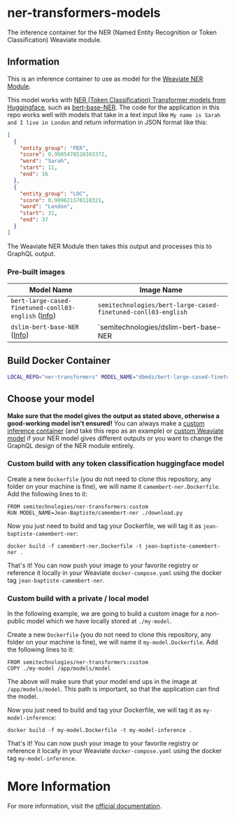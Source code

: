 # ner-transformers-models

The inference container for the NER (Named Entity Recognition or Token Classification) Weaviate module.

## Information

This is an inference container to use as model for the [Weaviate NER Module](https://www.semi.technology/developers/weaviate/current/modules/). 

This model works with [NER (Token Classification) Transformer models from Huggingface](https://huggingface.co/models?pipeline_tag=token-classification), such as [bert-base-NER](https://huggingface.co/dslim/bert-base-NER). The code for the application in this repo works well with models that take in a text input like `My name is Sarah and I live in London` and return information in JSON format like this:

```json
[
  {
    "entity_group": "PER",
    "score": 0.9985478520393372,
    "word": "Sarah",
    "start": 11,
    "end": 16
  },
  {
    "entity_group": "LOC",
    "score": 0.999621570110321,
    "word": "London",
    "start": 31,
    "end": 37
  }
]
```

The Weaviate NER Module then takes this output and processes this to GraphQL output.

### Pre-built images

|Model Name|Image Name|
|---|---|
|`bert-large-cased-finetuned-conll03-english` ([Info](https://huggingface.co/dbmdz/bert-large-cased-finetuned-conll03-english?text=Eric+H.+Taylor+writes+nothing))|`semitechnologies/bert-large-cased-finetuned-conll03-english`|
| `dslim-bert-base-NER` ([Info](https://huggingface.co/dslim/bert-base-NER)) | `semitechnologies/dslim-bert-base-NER | 

## Build Docker Container

```sh
LOCAL_REPO="ner-transformers" MODEL_NAME="dbmdz/bert-large-cased-finetuned-conll03-english" ./cicd/build.sh
```

## Choose your model

**Make sure that the model gives the output as stated above, otherwise a good-working model isn't ensured!** You can always make a [custom inference container](https://www.semi.technology/developers/weaviate/current/modules/custom-modules.html#a-replace-parts-of-an-existing-module) (and take this repo as an example) or [custom Weaviate model](https://www.semi.technology/developers/contributor-guide/current/weaviate-module-system/how-to-build-a-new-module.html) if your NER model gives different outputs or you want to change the GraphQL design of the NER module entirely. 

### Custom build with any token classification huggingface model

Create a new `Dockerfile` (you do not need to clone this repository, any folder
on your machine is fine), we will name it `camembert-ner.Dockerfile`. Add the
following lines to it:

```
FROM semitechnologies/ner-transformers:custom
RUN MODEL_NAME=Jean-Baptiste/camembert-ner ./download.py
```

Now you just need to build and tag your Dockerfile, we will tag it as
`jean-baptiste-camembert-ner`:

```
docker build -f camembert-ner.Dockerfile -t jean-baptiste-camembert-ner .
```

That's it! You can now push your image to your favorite registry or reference
it locally in your Weaviate `docker-compose.yaml` using the docker tag
`jean-baptiste-camembert-ner`.

### Custom build with a private / local model

In the following example, we are going to build a custom image for a non-public
model which we have locally stored at `./my-model`.

Create a new `Dockerfile` (you do not need to clone this repository, any folder
on your machine is fine), we will name it `my-model.Dockerfile`. Add the
following lines to it:

```
FROM semitechnologies/ner-transformers:custom
COPY ./my-model /app/models/model
```

The above will make sure that your model end ups in the image at
`/app/models/model`. This path is important, so that the application can find the
model.

Now you just need to build and tag your Dockerfile, we will tag it as
`my-model-inference`:

```
docker build -f my-model.Dockerfile -t my-model-inference .
```

That's it! You can now push your image to your favorite registry or reference
it locally in your Weaviate `docker-compose.yaml` using the docker tag
`my-model-inference`.

# More Information

For more information, visit the [official documentation](https://www.semi.technology/developers/weaviate/current/modules/).
